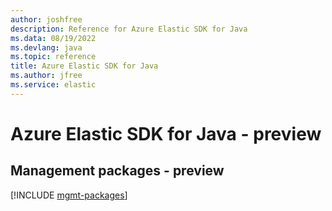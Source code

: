 ```yaml
---
author: joshfree
description: Reference for Azure Elastic SDK for Java
ms.data: 08/19/2022
ms.devlang: java
ms.topic: reference
title: Azure Elastic SDK for Java
ms.author: jfree
ms.service: elastic
---
```

# Azure Elastic SDK for Java - preview

## Management packages - preview
[!INCLUDE [mgmt-packages](elastic-mgmt-index.md)]